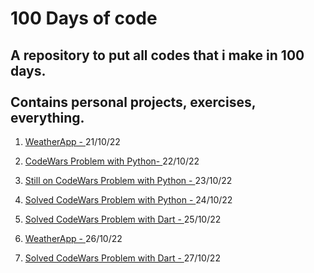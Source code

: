 <h1> 100 Days of code</h1>
<h2>A repository to put all codes that i make in 100 days.<br><br>
Contains personal projects, exercises, everything.</h2>
<ol>
    <li>
        <p>
            <a href="https://github.com/Foca1/WeatherApp">WeatherApp - </a>
            21/10/22
        </p>
    </li>
    <li>
        <p>
            <a href="https://github.com/Foca1/100-Days/blob/main/python/codeWars.py"> CodeWars Problem with Python- </a>
            22/10/22
        </p>
    </li>
    <li>
        <p>
            <a href="https://github.com/Foca1/100-Days/blob/main/python/codeWars.py"> Still on CodeWars Problem with Python - </a>
            23/10/22
        </p>    
    </li>
    <li>
        <p>
            <a href="https://github.com/Foca1/100-Days/blob/main/python/codeWars.py"> Solved CodeWars Problem with Python - </a>
            24/10/22
        </p>
    </li>
    <li>
        <p>
            <a href="https://github.com/Foca1/100-Days/blob/main/dart/lib/rgb_to_hex_codewars.dart"> Solved CodeWars Problem with Dart - </a>
            25/10/22
        </p>
    </li>
        <li>
        <p>
            <a href="https://github.com/Foca1/WeatherApp"> WeatherApp - </a>
            26/10/22
        </p>
    </li>
    <li>
        <p>
            <a href="https://github.com/Foca1/100-Days/blob/main/dart/lib/hex_to_rgb.dart"> Solved CodeWars Problem with Dart - </a>
            27/10/22
        </p>
    </li>
</ol>
